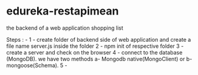 # edureka-restapimean
the backend of a web application shopping list

Steps : - 
1 - create folder of backend side of web application and create a file name server.js inside the folder 
2 - npm init of respective folder
3 - create a server and check on the browser 
4 - connect to the database (MongoDB). we have two methods a- Mongodb native(MongoClient) or b- mongoose(Schema).
5 - 
